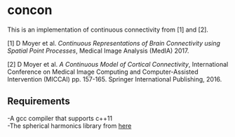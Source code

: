 # concon

This is an implementation of continuous connectivity from [1] and [2].

[1] D Moyer et al. *Continuous Representations of Brain Connectivity using Spatial Point Processes*, Medical Image Analysis (MedIA) 2017.  

[2] D Moyer et al. *A Continuous Model of Cortical Connectivity*, International Conference on Medical Image Computing and Computer-Assisted Intervention (MICCAI) pp. 157-165. Springer International Publishing, 2016.  


Requirements
----
-A gcc compiler that supports c++11   
-The spherical harmonics library from [here](https://github.com/google/spherical-harmonics)  




